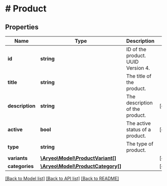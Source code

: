 # # Product

## Properties

Name | Type | Description | Notes
------------ | ------------- | ------------- | -------------
**id** | **string** | ID of the product. UUID Version 4. |
**title** | **string** | The title of the product. |
**description** | **string** | The description of the product. | [optional]
**active** | **bool** | The active status of a product. | [optional]
**type** | **string** | The type of product. |
**variants** | [**\Aryeo\Model\ProductVariant[]**](ProductVariant.md) |  | [optional]
**categories** | [**\Aryeo\Model\ProductCategory[]**](ProductCategory.md) |  | [optional]

[[Back to Model list]](../../README.md#models) [[Back to API list]](../../README.md#endpoints) [[Back to README]](../../README.md)
